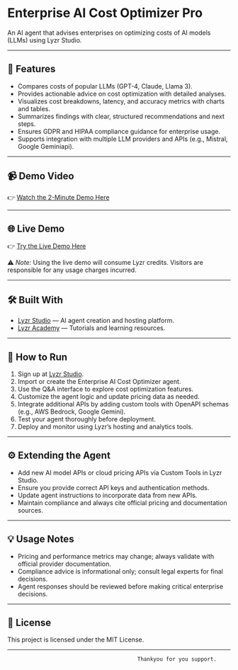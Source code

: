 # Enterprise AI Cost Optimizer Pro

An AI agent that advises enterprises on optimizing costs of AI models (LLMs) using Lyzr Studio.

---

## 🚀 Features

- Compares costs of popular LLMs (GPT-4, Claude, Llama 3).
- Provides actionable advice on cost optimization with detailed analyses.
- Visualizes cost breakdowns, latency, and accuracy metrics with charts and tables.
- Summarizes findings with clear, structured recommendations and next steps.
- Ensures GDPR and HIPAA compliance guidance for enterprise usage.
- Supports integration with multiple LLM providers and APIs (e.g., Mistral, Google Geminiapi).

---

## 📹 Demo Video

👉 [Watch the 2-Minute Demo Here](https://drive.google.com/file/d/1LLhu-GgRouE_OTSOVFK0ouXDpiga_Ygc/view?usp=sharing)

---

## 🌐 Live Demo

👉 [Try the Live Demo Here](https://studio.lyzr.ai/agent/683c6e83ab4cb48cc17d1f38/)

⚠ *Note:* Using the live demo will consume Lyzr credits. Visitors are responsible for any usage charges incurred.

---

## 🛠 Built With

- [Lyzr Studio](https://studio.lyzr.ai/) — AI agent creation and hosting platform.
- [Lyzr Academy](https://academy.lyzr.ai/) — Tutorials and learning resources.

---

## 📝 How to Run

1. Sign up at [Lyzr Studio](https://studio.lyzr.ai/).
2. Import or create the Enterprise AI Cost Optimizer agent.
3. Use the Q&A interface to explore cost optimization features.
4. Customize the agent logic and update pricing data as needed.
5. Integrate additional APIs by adding custom tools with OpenAPI schemas (e.g., AWS Bedrock, Google Gemini).
6. Test your agent thoroughly before deployment.
7. Deploy and monitor using Lyzr’s hosting and analytics tools.

---

## ⚙ Extending the Agent

- Add new AI model APIs or cloud pricing APIs via Custom Tools in Lyzr Studio.
- Ensure you provide correct API keys and authentication methods.
- Update agent instructions to incorporate data from new APIs.
- Maintain compliance and always cite official pricing and documentation sources.

---

## 💡 Usage Notes

- Pricing and performance metrics may change; always validate with official provider documentation.
- Compliance advice is informational only; consult legal experts for final decisions.
- Agent responses should be reviewed before making critical enterprise decisions.

---

## 📄 License

This project is licensed under the MIT License.

---


                                             Thankyou for you support.
